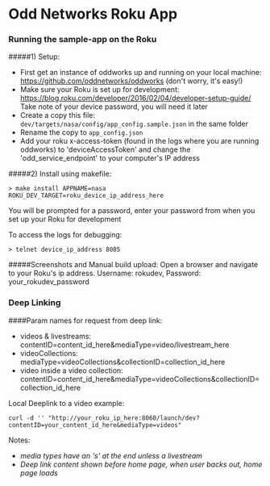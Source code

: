 # Odd Networks Roku App

### Running the sample-app on the Roku

#####1) Setup:
- First get an instance of oddworks up and running on your local machine: https://github.com/oddnetworks/oddworks (don't worry, it's easy!)
- Make sure your Roku is set up for development: https://blog.roku.com/developer/2016/02/04/developer-setup-guide/ Take note of your device password, you will need it later
- Create a copy this file: ```dev/targets/nasa/config/app_config.sample.json``` in the same folder
- Rename the copy to ```app_config.json```
- Add your roku x-access-token (found in the logs where you are running oddworks) to 'deviceAccessToken' and change the 'odd_service_endpoint' to your computer's IP address

#####2) Install using makefile:
```
> make install APPNAME=nasa ROKU_DEV_TARGET=roku_device_ip_address_here
```
You will be prompted for a password, enter your password from when you set up your Roku for development

To access the logs for debugging:
```
> telnet device_ip_address 8085
```

#####Screenshots and Manual build upload:
Open a browser and navigate to your Roku's ip address. Username: rokudev, Password: your_rokudev_password

### Deep Linking

####Param names for request from deep link:
- videos & livestreams: contentID=content_id_here&mediaType=video/livestream_here
- videoCollections: mediaType=videoCollections&collectionID=collection_id_here
- video inside a video collection: contentID=content_id_here&mediaType=videoCollections&collectionID=collection_id_here

Local Deeplink to a video example:
```
curl -d '' "http://your_roku_ip_here:8060/launch/dev?contentID=your_content_id_here&mediaType=videos"
```

Notes:
- *media types have an 's' at the end unless a livestream*
- *Deep link content shown before home page, when user backs out, home page loads*
